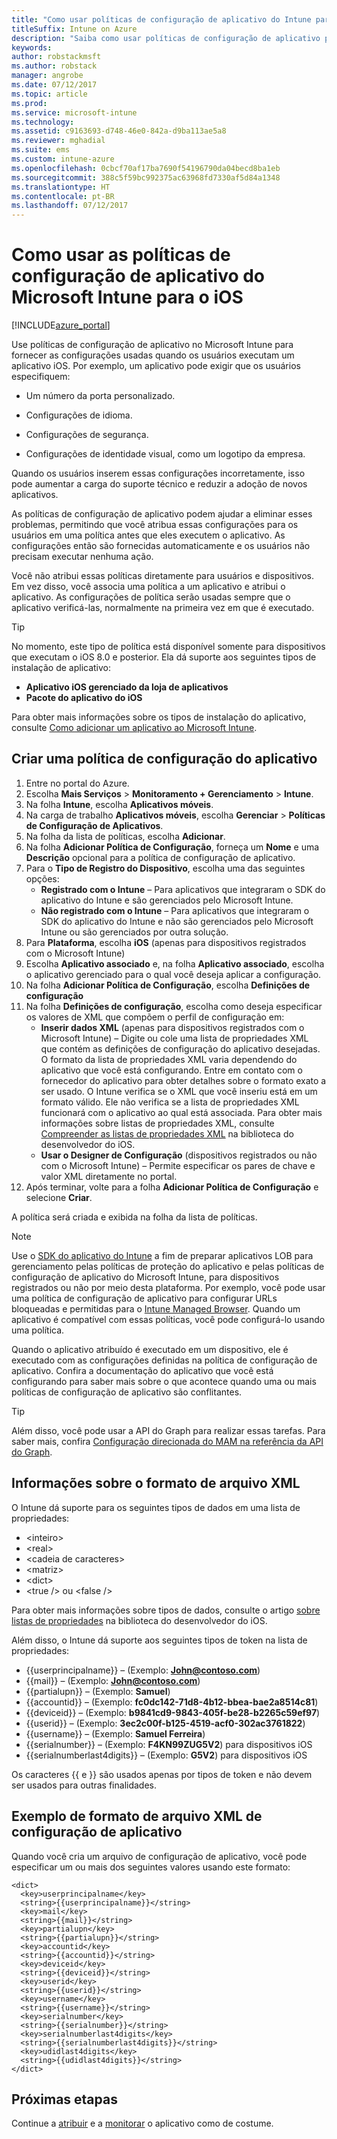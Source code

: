 ```yaml
---
title: "Como usar políticas de configuração de aplicativo do Intune para o iOS"
titleSuffix: Intune on Azure
description: "Saiba como usar políticas de configuração de aplicativo para fornecer dados de configuração para um aplicativo iOS quando ele é executado."
keywords: 
author: robstackmsft
ms.author: robstack
manager: angrobe
ms.date: 07/12/2017
ms.topic: article
ms.prod: 
ms.service: microsoft-intune
ms.technology: 
ms.assetid: c9163693-d748-46e0-842a-d9ba113ae5a8
ms.reviewer: mghadial
ms.suite: ems
ms.custom: intune-azure
ms.openlocfilehash: 0cbcf70af17ba7690f54196790da04becd8ba1eb
ms.sourcegitcommit: 388c5f59bc992375ac63968fd7330af5d84a1348
ms.translationtype: HT
ms.contentlocale: pt-BR
ms.lasthandoff: 07/12/2017
---
```

# <a name="how-to-use-microsoft-intune-app-configuration-policies-for-ios"></a>Como usar as políticas de configuração de aplicativo do Microsoft Intune para o iOS

[!INCLUDE[azure_portal](./includes/azure_portal.md)]

Use políticas de configuração de aplicativo no Microsoft Intune para fornecer as configurações usadas quando os usuários executam um aplicativo iOS. Por exemplo, um aplicativo pode exigir que os usuários especifiquem:

-   Um número da porta personalizado.

-   Configurações de idioma.

-   Configurações de segurança.

-   Configurações de identidade visual, como um logotipo da empresa.

Quando os usuários inserem essas configurações incorretamente, isso pode aumentar a carga do suporte técnico e reduzir a adoção de novos aplicativos.

As políticas de configuração de aplicativo podem ajudar a eliminar esses problemas, permitindo que você atribua essas configurações para os usuários em uma política antes que eles executem o aplicativo. As configurações então são fornecidas automaticamente e os usuários não precisam executar nenhuma ação.

Você não atribui essas políticas diretamente para usuários e dispositivos. Em vez disso, você associa uma política a um aplicativo e atribui o aplicativo. As configurações de política serão usadas sempre que o aplicativo verificá-las, normalmente na primeira vez em que é executado.

> [!TIP]
> No momento, este tipo de política está disponível somente para dispositivos que executam o iOS 8.0 e posterior. Ela dá suporte aos seguintes tipos de instalação de aplicativo:
>
> -   **Aplicativo iOS gerenciado da loja de aplicativos**
> -   **Pacote do aplicativo do iOS**
>
> Para obter mais informações sobre os tipos de instalação do aplicativo, consulte [Como adicionar um aplicativo ao Microsoft Intune](apps-add.md).

## <a name="create-an-app-configuration-policy"></a>Criar uma política de configuração do aplicativo
1.  Entre no portal do Azure.
2.  Escolha **Mais Serviços** > **Monitoramento + Gerenciamento** > **Intune**.
3.  Na folha **Intune**, escolha **Aplicativos móveis**.
4.  Na carga de trabalho **Aplicativos móveis**, escolha **Gerenciar** > **Políticas de Configuração de Aplicativos**.
5.  Na folha da lista de políticas, escolha **Adicionar**.
6.  Na folha **Adicionar Política de Configuração**, forneça um **Nome** e uma **Descrição** opcional para a política de configuração de aplicativo.
7.  Para o **Tipo de Registro do Dispositivo**, escolha uma das seguintes opções:
    - **Registrado com o Intune** – Para aplicativos que integraram o SDK do aplicativo do Intune e são gerenciados pelo Microsoft Intune.
    - **Não registrado com o Intune** – Para aplicativos que integraram o SDK do aplicativo do Intune e não são gerenciados pelo Microsoft Intune ou são gerenciados por outra solução.
8.  Para **Plataforma**, escolha **iOS** (apenas para dispositivos registrados com o Microsoft Intune)
9.  Escolha **Aplicativo associado** e, na folha **Aplicativo associado**, escolha o aplicativo gerenciado para o qual você deseja aplicar a configuração.
10. Na folha **Adicionar Política de Configuração**, escolha **Definições de configuração**
11. Na folha **Definições de configuração**, escolha como deseja especificar os valores de XML que compõem o perfil de configuração em:
    - **Inserir dados XML** (apenas para dispositivos registrados com o Microsoft Intune) – Digite ou cole uma lista de propriedades XML que contém as definições de configuração do aplicativo desejadas. O formato da lista de propriedades XML varia dependendo do aplicativo que você está configurando. Entre em contato com o fornecedor do aplicativo para obter detalhes sobre o formato exato a ser usado.
O Intune verifica se o XML que você inseriu está em um formato válido. Ele não verifica se a lista de propriedades XML funcionará com o aplicativo ao qual está associada.
Para obter mais informações sobre listas de propriedades XML, consulte [Compreender as listas de propriedades XML](https://developer.apple.com/library/ios/documentation/Cocoa/Conceptual/PropertyLists/UnderstandXMLPlist/UnderstandXMLPlist.html) na biblioteca do desenvolvedor do iOS.
    - **Usar o Designer de Configuração** (dispositivos registrados ou não com o Microsoft Intune) – Permite especificar os pares de chave e valor XML diretamente no portal.
11. Após terminar, volte para a folha **Adicionar Política de Configuração** e selecione **Criar**.

A política será criada e exibida na folha da lista de políticas.



>[!Note]
>Use o [SDK do aplicativo do Intune](https://docs.microsoft.com/intune/app-sdk-ios) a fim de preparar aplicativos LOB para gerenciamento pelas políticas de proteção do aplicativo e pelas políticas de configuração de aplicativo do Microsoft Intune, para dispositivos registrados ou não por meio desta plataforma. Por exemplo, você pode usar uma política de configuração de aplicativo para configurar URLs bloqueadas e permitidas para o [Intune Managed Browser](app-configuration-managed-browser.md). Quando um aplicativo é compatível com essas políticas, você pode configurá-lo usando uma política.


Quando o aplicativo atribuído é executado em um dispositivo, ele é executado com as configurações definidas na política de configuração de aplicativo.
Confira a documentação do aplicativo que você está configurando para saber mais sobre o que acontece quando uma ou mais políticas de configuração de aplicativo são conflitantes.

>[!Tip]
>Além disso, você pode usar a API do Graph para realizar essas tarefas. Para saber mais, confira [Configuração direcionada do MAM na referência da API do Graph](https://graph.microsoft.io/docs/api-reference/beta/api/intune_mam_targetedmanagedappconfiguration_create).


## <a name="information-about-the-xml-file-format"></a>Informações sobre o formato de arquivo XML

O Intune dá suporte para os seguintes tipos de dados em uma lista de propriedades:

- &lt;inteiro&gt;
- &lt;real&gt;
- &lt;cadeia de caracteres&gt;
- &lt;matriz&gt;
- &lt;dict&gt;
- &lt;true /&gt; ou &lt;false /&gt;

Para obter mais informações sobre tipos de dados, consulte o artigo [sobre listas de propriedades](https://developer.apple.com/library/ios/documentation/Cocoa/Conceptual/PropertyLists/AboutPropertyLists/AboutPropertyLists.html) na biblioteca do desenvolvedor do iOS.

Além disso, o Intune dá suporte aos seguintes tipos de token na lista de propriedades:
- \{\{userprincipalname\}\} – (Exemplo: **John@contoso.com**)
- \{\{mail\}\} – (Exemplo: **John@contoso.com**)
- \{\{partialupn\}\} – (Exemplo: **Samuel**)
- \{\{accountid\}\} – (Exemplo: **fc0dc142-71d8-4b12-bbea-bae2a8514c81**)
- \{\{deviceid\}\} – (Exemplo: **b9841cd9-9843-405f-be28-b2265c59ef97**)
- \{\{userid\}\} – (Exemplo: **3ec2c00f-b125-4519-acf0-302ac3761822**)
- \{\{username\}\} – (Exemplo: **Samuel Ferreira**)
- \{\{serialnumber\}\} – (Exemplo: **F4KN99ZUG5V2**) para dispositivos iOS
- \{\{serialnumberlast4digits\}\} – (Exemplo: **G5V2**) para dispositivos iOS

Os caracteres \{\{ e \}\} são usados apenas por tipos de token e não devem ser usados para outras finalidades.

## <a name="example-format-for-an-app-configuration-xml-file"></a>Exemplo de formato de arquivo XML de configuração de aplicativo

Quando você cria um arquivo de configuração de aplicativo, você pode especificar um ou mais dos seguintes valores usando este formato:

```
<dict>
  <key>userprincipalname</key>
  <string>{{userprincipalname}}</string>
  <key>mail</key>
  <string>{{mail}}</string>
  <key>partialupn</key>
  <string>{{partialupn}}</string>
  <key>accountid</key>
  <string>{{accountid}}</string>
  <key>deviceid</key>
  <string>{{deviceid}}</string>
  <key>userid</key>
  <string>{{userid}}</string>
  <key>username</key>
  <string>{{username}}</string>
  <key>serialnumber</key>
  <string>{{serialnumber}}</string>
  <key>serialnumberlast4digits</key>
  <string>{{serialnumberlast4digits}}</string>
  <key>udidlast4digits</key>
  <string>{{udidlast4digits}}</string>
</dict>

```

## <a name="next-steps"></a>Próximas etapas

Continue a [atribuir](apps-deploy.md) e a [monitorar](apps-monitor.md) o aplicativo como de costume.